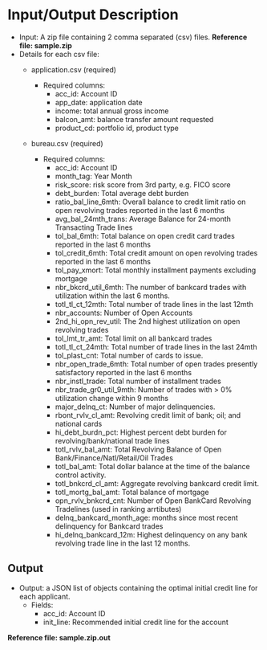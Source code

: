 # Input/Output Description

- Input: A zip file containing 2 comma separated (csv) files. **__Reference file: sample.zip__**
- Details for each csv file:
    - application.csv (required)
        - Required columns: 
            - acc_id: Account ID
            - app_date: application date
            - income: total annual gross income
            - balcon_amt: balance transfer amount requested
            - product_cd: portfolio id, product type


    - bureau.csv (required)
        - Required columns: 
            - acc_id: Account ID
            - month_tag: Year Month
            - risk_score: risk score from 3rd party, e.g. FICO score 
            - debt_burden: Total average debt burden
            - ratio_bal_line_6mth: Overall balance to credit limit ratio on open revolving trades reported in the last 6 months 
            - avg_bal_24mth_trans: Average Balance for 24-month Transacting Trade lines
            - tol_bal_6mth: Total balance on open credit card trades reported in the last 6 months 
            - tol_credit_6mth: Total credit amount on open revolving trades reported in the last 6 months 
            - tol_pay_xmort: Total monthly installment payments excluding mortgage
            - nbr_bkcrd_util_6mth: The number of bankcard trades with utilization within the last 6 months.
            - totl_tl_ct_12mth: Total number of trade lines in the last 12mth
            - nbr_accounts: Number of Open Accounts
            - 2nd_hi_opn_rev_util: The 2nd highest utilization on open revolving trades
            - tol_lmt_tr_amt: Total limit on all bankcard trades
            - totl_tl_ct_24mth: Total number of trade lines in the last 24mth
            - tol_plast_cnt: Total number of cards to issue.
            - nbr_open_trade_6mth: Total number of open trades presently satisfactory reported in the last 6 months  
            - nbr_instl_trade: Total number of installment trades  
            - nbr_trade_gr0_util_9mth: Number of trades with > 0%  utilization change within 9 months
            - major_delnq_ct: Number of major delinquencies.
            - rbont_rvlv_cl_amt: Revolving credit limit of bank; oil; and national cards
            - hi_debt_burdn_pct: Highest percent debt burden for revolving/bank/national trade lines
            - totl_rvlv_bal_amt: Total Revolving Balance of Open Bank/Finance/Natl/Retail/Oil Trades
            - totl_bal_amt: Total dollar balance at the time of the balance control activity.
            - totl_bnkcrd_cl_amt: Aggregate revolving bankcard credit limit.
            - totl_mortg_bal_amt: Total balance of mortgage
            - opn_rvlv_bnkcrd_cnt: Number of Open BankCard Revolving Tradelines (used in ranking arrtibutes)
            - delnq_bankcard_month_age: months since most recent delinquency for Bankcard trades
            - hi_delnq_bankcard_12m: Highest delinquency on any bank revolving trade line in the last 12 months.


## Output
- Output: a JSON list of objects containing the optimal initial credit line for each applicant.
    - Fields:
        - acc_id: Account ID
        - init_line: Recommended initial credit line for the account

**__Reference file: sample.zip.out__**
